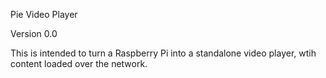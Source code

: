 Pie Video Player

Version 0.0

This is intended to turn a Raspberry Pi into a standalone video player, wtih
content loaded over the network.

